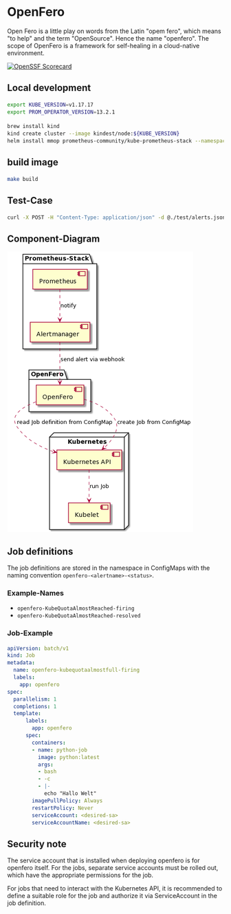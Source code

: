 # OpenFero

Open Fero is a little play on words from the Latin "opem fero", which means "to help" and the term "OpenSource". Hence the name "openfero". The scope of OpenFero is a framework for self-healing in a cloud-native environment.

[![OpenSSF Scorecard](https://api.securityscorecards.dev/projects/github.com/Payback159/openfero/badge)](https://api.securityscorecards.dev/projects/github.com/Payback159/openfero)

## Local development

```bash
export KUBE_VERSION=v1.17.17
export PROM_OPERATOR_VERSION=13.2.1

brew install kind
kind create cluster --image kindest/node:${KUBE_VERSION}
helm install mmop prometheus-community/kube-prometheus-stack --namespace default --set kubeTargetVersionOverride="${KUBE_VERSION}" --version=${PROM_OPERATOR_VERSION}
```

## build image

```bash
make build
```

## Test-Case

```bash
curl -X POST -H "Content-Type: application/json" -d @./test/alerts.json http://localhost:8080/alerts
```

## Component-Diagram

[<img src="./docs/component-diagram.png">]()

## Job definitions

The job definitions are stored in the namespace in ConfigMaps with the naming convention `openfero-<alertname>-<status>`.

### Example-Names

* `openfero-KubeQuotaAlmostReached-firing`
* `openfero-KubeQuotaAlmostReached-resolved`

### Job-Example

```yaml
apiVersion: batch/v1
kind: Job
metadata:
  name: openfero-kubequotaalmostfull-firing
  labels:
    app: openfero
spec:
  parallelism: 1
  completions: 1
  template:
      labels:
        app: openfero
      spec:
        containers:
        - name: python-job
          image: python:latest
          args:
          - bash
          - -c
          - |-
            echo "Hallo Welt"
        imagePullPolicy: Always
        restartPolicy: Never
        serviceAccount: <desired-sa>
        serviceAccountName: <desired-sa>
```

## Security note

The service account that is installed when deploying openfero is for openfero itself. For the jobs, separate service accounts must be rolled out, which have the appropriate permissions for the job.

For jobs that need to interact with the Kubernetes API, it is recommended to define a suitable role for the job and authorize it via ServiceAccount in the job definition.
